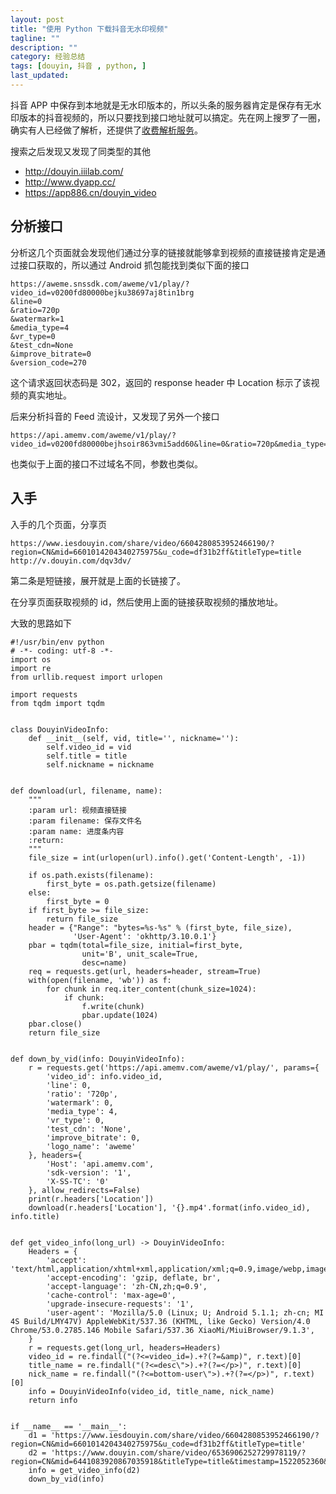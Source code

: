 ```yaml
---
layout: post
title: "使用 Python 下载抖音无水印视频"
tagline: ""
description: ""
category: 经验总结
tags: [douyin, 抖音 , python, ]
last_updated:
---
```


抖音 APP 中保存到本地就是无水印版本的，所以头条的服务器肯定是保存有无水印版本的抖音视频的，所以只要找到接口地址就可以搞定。先在网上搜罗了一圈，确实有人已经做了解析，还提供了[收费解析服务](http://douyin.iiilab.com/)。

搜索之后发现又发现了同类型的其他

- http://douyin.iiilab.com/
- http://www.dyapp.cc/
- https://app886.cn/douyin_video

## 分析接口
分析这几个页面就会发现他们通过分享的链接就能够拿到视频的直接链接肯定是通过接口获取的，所以通过 Android 抓包能找到类似下面的接口

    https://aweme.snssdk.com/aweme/v1/play/?
    video_id=v0200fd80000bejku38697aj8tin1brg
    &line=0
    &ratio=720p
    &watermark=1
    &media_type=4
    &vr_type=0
    &test_cdn=None
    &improve_bitrate=0
    &version_code=270

这个请求返回状态码是 302，返回的 response header 中 Location 标示了该视频的真实地址。

后来分析抖音的 Feed 流设计，又发现了另外一个接口

    https://api.amemv.com/aweme/v1/play/?video_id=v0200fd80000bejhsoir863vmi5add60&line=0&ratio=720p&media_type=4&vr_type=0&test_cdn=None&improve_bitrate=0

也类似于上面的接口不过域名不同，参数也类似。

## 入手
入手的几个页面，分享页

    https://www.iesdouyin.com/share/video/6604280853952466190/?region=CN&mid=6601014204340275975&u_code=df31b2ff&titleType=title
    http://v.douyin.com/dqv3dv/

第二条是短链接，展开就是上面的长链接了。

在分享页面获取视频的 id，然后使用上面的链接获取视频的播放地址。

大致的思路如下

    #!/usr/bin/env python
    # -*- coding: utf-8 -*-
    import os
    import re
    from urllib.request import urlopen

    import requests
    from tqdm import tqdm


    class DouyinVideoInfo:
        def __init__(self, vid, title='', nickname=''):
            self.video_id = vid
            self.title = title
            self.nickname = nickname


    def download(url, filename, name):
        """
        :param url: 视频直接链接
        :param filename: 保存文件名
        :param name: 进度条内容
        :return:
        """
        file_size = int(urlopen(url).info().get('Content-Length', -1))

        if os.path.exists(filename):
            first_byte = os.path.getsize(filename)
        else:
            first_byte = 0
        if first_byte >= file_size:
            return file_size
        header = {"Range": "bytes=%s-%s" % (first_byte, file_size),
                  'User-Agent': 'okhttp/3.10.0.1'}
        pbar = tqdm(total=file_size, initial=first_byte,
                    unit='B', unit_scale=True,
                    desc=name)
        req = requests.get(url, headers=header, stream=True)
        with(open(filename, 'wb')) as f:
            for chunk in req.iter_content(chunk_size=1024):
                if chunk:
                    f.write(chunk)
                    pbar.update(1024)
        pbar.close()
        return file_size


    def down_by_vid(info: DouyinVideoInfo):
        r = requests.get('https://api.amemv.com/aweme/v1/play/', params={
            'video_id': info.video_id,
            'line': 0,
            'ratio': '720p',
            'watermark': 0,
            'media_type': 4,
            'vr_type': 0,
            'test_cdn': 'None',
            'improve_bitrate': 0,
            'logo_name': 'aweme'
        }, headers={
            'Host': 'api.amemv.com',
            'sdk-version': '1',
            'X-SS-TC': '0'
        }, allow_redirects=False)
        print(r.headers['Location'])
        download(r.headers['Location'], '{}.mp4'.format(info.video_id), info.title)


    def get_video_info(long_url) -> DouyinVideoInfo:
        Headers = {
            'accept': 'text/html,application/xhtml+xml,application/xml;q=0.9,image/webp,image/apng,*/*;q=0.8',
            'accept-encoding': 'gzip, deflate, br',
            'accept-language': 'zh-CN,zh;q=0.9',
            'cache-control': 'max-age=0',
            'upgrade-insecure-requests': '1',
            'user-agent': 'Mozilla/5.0 (Linux; U; Android 5.1.1; zh-cn; MI 4S Build/LMY47V) AppleWebKit/537.36 (KHTML, like Gecko) Version/4.0 Chrome/53.0.2785.146 Mobile Safari/537.36 XiaoMi/MiuiBrowser/9.1.3',
        }
        r = requests.get(long_url, headers=Headers)
        video_id = re.findall("(?<=video_id=).+?(?=&amp)", r.text)[0]
        title_name = re.findall("(?<=desc\">).+?(?=</p>)", r.text)[0]
        nick_name = re.findall("(?<=bottom-user\">).+?(?=</p>)", r.text)[0]
        info = DouyinVideoInfo(video_id, title_name, nick_name)
        return info


    if __name__ == '__main__':
        d1 = 'https://www.iesdouyin.com/share/video/6604280853952466190/?region=CN&mid=6601014204340275975&u_code=df31b2ff&titleType=title'
        d2 = 'https://www.douyin.com/share/video/6536906252729978119/?region=CN&mid=6441083920867035918&titleType=title&timestamp=1522052360&utm_campaign=client_share&app=aweme&utm_medium=ios&iid=27151889375&utm_source=copy'
        info = get_video_info(d2)
        down_by_vid(info)

